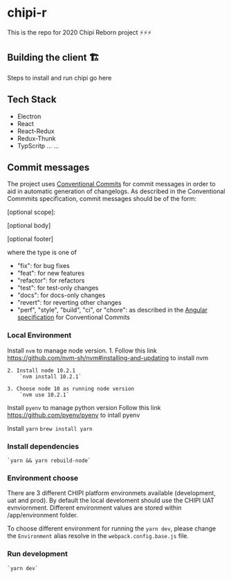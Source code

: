 # chipi-r

This is the repo for 2020 Chipi Reborn project ⚡️⚡️⚡️

## Building the client 🏗

Steps to install and run chipi go here

## Tech Stack

* Electron
* React
* React-Redux
* Redux-Thunk
* TypScritp
...
...

## Commit messages

The project uses [Conventional Commits](https://www.conventionalcommits.org/en/v1.0.0-beta.4/) for commit messages in order to aid in automatic generation of changelogs. As described in the Conventional Commmits specification, commit messages should be of the form:

<type>[optional scope]: <description>

[optional body]

[optional footer]

where the type is one of

- "fix": for bug fixes
- "feat": for new features
- "refactor": for refactors
- "test": for test-only changes
- "docs": for docs-only changes
- "revert": for reverting other changes
- "perf", "style", "build", "ci", or "chore": as described in the [Angular specification](https://github.com/angular/angular/blob/22b96b9/contributing.md#type) for Conventional Commits

### Local Environment
Install `nvm` to manage node version.
    1. Follow this link https://github.com/nvm-sh/nvm#installing-and-updating to install nvm

    2. Install node 10.2.1 
        `nvm install 10.2.1`

    3. Choose node 10 as running node version
        `nvm use 10.2.1`

Install `pyenv` to manage python version
    Follow this link https://github.com/pyenv/pyenv to intall pyenv

Install `yarn`
    `brew install yarn`

### Install dependencies

    `yarn && yarn rebuild-node`

### Environment choose

There are 3 different CHIPI platform environmets available (development, uat and prod). By default the local develoment should use the CHIPI UAT evnviornment. Different environment values are stored within /app/environment folder. 

To choose different environment for running the `yarn dev`, please change the `Environment` alias resolve in the `webpack.config.base.js` file.

### Run development

    `yarn dev`
